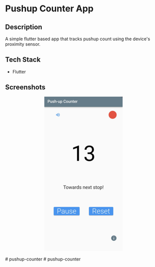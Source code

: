 # Pushup Counter App

## Description

A simple flutter based app that tracks pushup count using the device's proximity sensor.

## Tech Stack

- Flutter

## Screenshots

<p align="center">
    <img alt="demo screenshot" src="resources/demo-screenshot.jpg" width="50%" />
</p>
# pushup-counter
# pushup-counter

